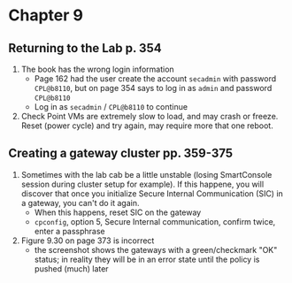 # Chapter 9

## Returning to the Lab p. 354
1. The book has the wrong login information
    - Page 162 had the user create the account `secadmin` with password `CPL@b8110`, but on page 354 says to log in as `admin` and password `CPL@b8110`
    - Log in as `secadmin` / `CPL@b8110` to continue
2. Check Point VMs are extremely slow to load, and may crash or freeze. Reset (power cycle) and try again, may require more that one reboot.
## Creating a gateway cluster pp. 359-375
1. Sometimes with the lab cab be a little unstable (losing SmartConsole session during cluster setup for example). If this happene, you will discover that once you initialize Secure Internal Communication (SIC) in a gateway, you can't do it again.
    - When this happens, reset SIC on the gateway
    - `cpconfig`, option 5, Secure Internal communication, confirm twice, enter a passphrase
2. Figure 9.30 on page 373 is incorrect
    - the screenshot shows the gateways with a green/checkmark "OK" status; in reality they will be in an error state until the policy is pushed (much) later
